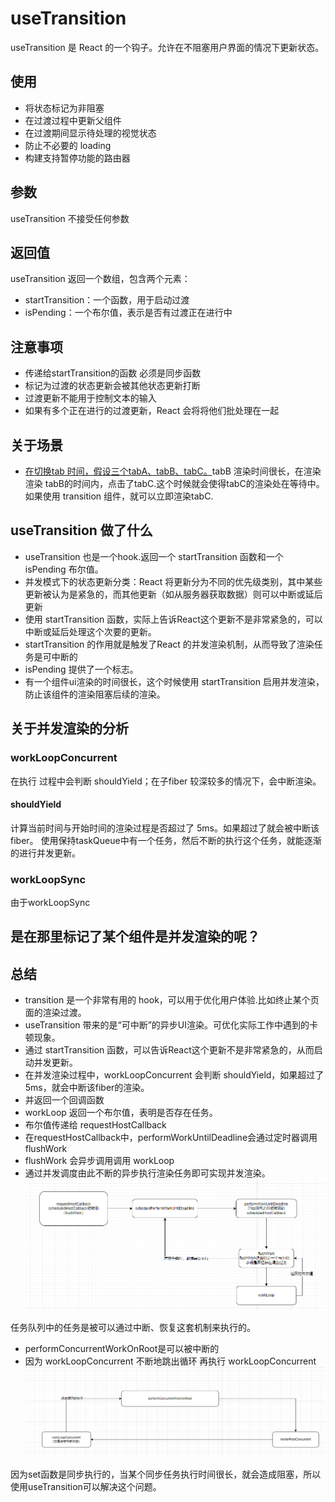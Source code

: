 # useTransition

useTransition 是 React 的一个钩子。允许在不阻塞用户界面的情况下更新状态。

## 使用
- 将状态标记为非阻塞
- 在过渡过程中更新父组件
- 在过渡期间显示待处理的视觉状态
- 防止不必要的 loading
- 构建支持暂停功能的路由器
## 参数
useTransition 不接受任何参数
## 返回值
useTransition 返回一个数组，包含两个元素：
- startTransition：一个函数，用于启动过渡
- isPending：一个布尔值，表示是否有过渡正在进行中

## 注意事项
- 传递给startTransition的函数 必须是同步函数
- 标记为过渡的状态更新会被其他状态更新打断
- 过渡更新不能用于控制文本的输入
- 如果有多个正在进行的过渡更新，React 会将将他们批处理在一起

## 关于场景
- [在切换tab 时间，假设三个tabA、tabB、tabC。](https://codesandbox.io/s/tkyfgs?file=/src/App.js&utm_medium=sandpack)tabB 渲染时间很长，在渲染渲染 tabB的时间内，点击了tabC.这个时候就会使得tabC的渲染处在等待中。如果使用 transition 组件，就可以立即渲染tabC.

## useTransition 做了什么
- useTransition 也是一个hook.返回一个 startTransition 函数和一个 isPending 布尔值。
- 并发模式下的状态更新分类：React 将更新分为不同的优先级类别，其中某些更新被认为是紧急的，而其他更新（如从服务器获取数据）则可以中断或延后更新
- 使用 startTransition 函数，实际上告诉React这个更新不是非常紧急的，可以中断或延后处理这个次要的更新。
- startTransition 的作用就是触发了React 的并发渲染机制，从而导致了渲染任务是可中断的
- isPending 提供了一个标志。
- 有一个组件ui渲染的时间很长，这个时候使用 startTransition 启用并发渲染，防止该组件的渲染阻塞后续的渲染。

## 关于并发渲染的分析
### workLoopConcurrent
在执行 过程中会判断 shouldYield；在子fiber 较深较多的情况下，会中断渲染。

#### shouldYield
计算当前时间与开始时间的渲染过程是否超过了 5ms。如果超过了就会被中断该fiber。
使用保持taskQueue中有一个任务，然后不断的执行这个任务，就能逐渐的进行并发更新。
### workLoopSync
由于workLoopSync 


## 是在那里标记了某个组件是并发渲染的呢？

## 总结
- transition 是一个非常有用的 hook，可以用于优化用户体验.比如终止某个页面的渲染过渡。
- useTransition 带来的是“可中断”的异步UI渲染。可优化实际工作中遇到的卡顿现象。
- 通过 startTransition 函数，可以告诉React这个更新不是非常紧急的，从而启动并发更新。
- 在并发渲染过程中，workLoopConcurrent 会判断 shouldYield，如果超过了5ms，就会中断该fiber的渲染。
- 并返回一个回调函数
- workLoop 返回一个布尔值，表明是否存在任务。
- 布尔值传递给 requestHostCallback
- 在requestHostCallback中，performWorkUntilDeadline会通过定时器调用 flushWork
- flushWork 会异步调用调用 workLoop
- 通过并发调度由此不断的异步执行渲染任务即可实现并发渲染。
![img.png](img.png)

任务队列中的任务是被可以通过中断、恢复这套机制来执行的。
- performConcurrentWorkOnRoot是可以被中断的
- 因为 workLoopConcurrent 不断地跳出循环 再执行 workLoopConcurrent
![img_1.png](img_1.png)


因为set函数是同步执行的，当某个同步任务执行时间很长，就会造成阻塞，所以使用useTransition可以解决这个问题。
